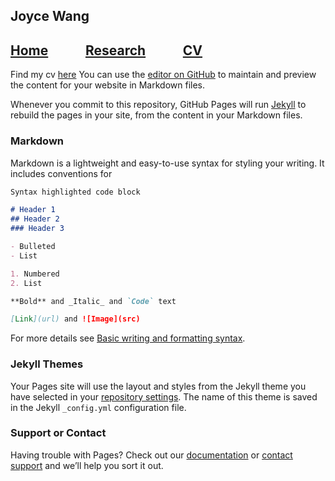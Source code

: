 ## Joyce Wang

## [Home](https://github.com/joycelafee/joycelafee.github.io)&nbsp;&nbsp;&nbsp;&nbsp;&nbsp;&nbsp;&nbsp;&nbsp;&nbsp;&nbsp;&nbsp;&nbsp;[Research](https://github.com/joycelafee/joycelafee.github.io)&nbsp;&nbsp;&nbsp;&nbsp;&nbsp;&nbsp;&nbsp;&nbsp;&nbsp;&nbsp;&nbsp;&nbsp;[CV](https://github.com/joycelafee/joycelafee.github.io)

Find my cv [here](https://uchicago.box.com/s/zl027bftrn4c3n7avkmc5tx9tucmzbj2)
You can use the [editor on GitHub](https://github.com/joycelafee/joycelafee.github.io/edit/main/README.md) to maintain and preview the content for your website in Markdown files.

Whenever you commit to this repository, GitHub Pages will run [Jekyll](https://jekyllrb.com/) to rebuild the pages in your site, from the content in your Markdown files.

### Markdown

Markdown is a lightweight and easy-to-use syntax for styling your writing. It includes conventions for

```markdown
Syntax highlighted code block

# Header 1
## Header 2
### Header 3

- Bulleted
- List

1. Numbered
2. List

**Bold** and _Italic_ and `Code` text

[Link](url) and ![Image](src)
```

For more details see [Basic writing and formatting syntax](https://docs.github.com/en/github/writing-on-github/getting-started-with-writing-and-formatting-on-github/basic-writing-and-formatting-syntax).

### Jekyll Themes

Your Pages site will use the layout and styles from the Jekyll theme you have selected in your [repository settings](https://github.com/joycelafee/joycelafee.github.io/settings/pages). The name of this theme is saved in the Jekyll `_config.yml` configuration file.

### Support or Contact

Having trouble with Pages? Check out our [documentation](https://docs.github.com/categories/github-pages-basics/) or [contact support](https://support.github.com/contact) and we’ll help you sort it out.
